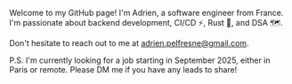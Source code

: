 Welcome to my GitHub page!
I'm Adrien, a software engineer from France.
I'm passionate about backend development, CI/CD ⚡, Rust 🦀, and DSA 🗺️.

Don't hesitate to reach out to me at adrien.pelfresne@gmail.com.

P.S. I'm currently looking for a job starting in September 2025, either in Paris or remote. Please DM me if you have any leads to share!

